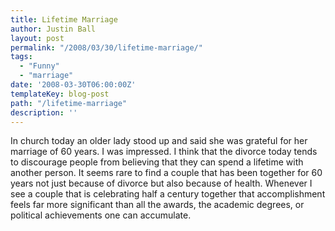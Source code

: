 ```yaml
---
title: Lifetime Marriage
author: Justin Ball
layout: post
permalink: "/2008/03/30/lifetime-marriage/"
tags:
  - "Funny"
  - "marriage"
date: '2008-03-30T06:00:00Z'
templateKey: blog-post
path: "/lifetime-marriage"
description: ''
---
```


In church today an older lady stood up and said she was grateful for her marriage of 60 years. I was impressed. I think that the divorce today tends to discourage people from believing that they can spend a lifetime with another person. It seems rare to find a couple that has been together for 60 years not just because of divorce but also because of health. Whenever I see a couple that is celebrating half a century together that accomplishment feels far more significant than all the awards, the academic degrees, or political achievements one can accumulate.
